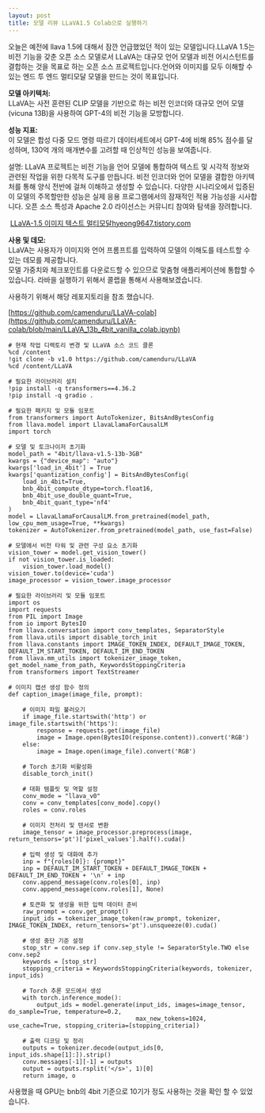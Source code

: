 ```yaml
---
layout: post
title: 모델 리뷰 LLaVA1.5 Colab으로 실행하기
---
```


오늘은 예전에 llava 1.5에 대해서 잠깐 언급했었던 적이 있는 모델입니다.LLaVA 1.5는 비전 기능을 갖춘 오픈 소스 모델로서 LLaVA는 대규모 언어 모델과 비전 어시스턴트를 결합하는 것을 목표로 하는 오픈 소스 프로젝트입니다.언어와 이미지를 모두 이해할 수 있는 엔드 투 엔드 멀티모달 모델을 만드는 것이 목표입니다.


**모델 아키텍처:**  
LLaVA는 사전 훈련된 CLIP 모델을 기반으로 하는 비전 인코더와 대규모 언어 모델(vicuna 13B)을 사용하여 GPT-4의 비전 기능을 모방합니다.

**성능 지표:**  
이 모델은 합성 다중 모드 명령 따르기 데이터세트에서 GPT-4에 비해 85% 점수를 달성하며, 130억 개의 매개변수를 고려할 때 인상적인 성능을 보여줍니다.

설명: LLaVA 프로젝트는 비전 기능을 언어 모델에 통합하여 텍스트 및 시각적 정보와 관련된 작업을 위한 다목적 도구를 만듭니다. 비전 인코더와 언어 모델을 결합한 아키텍처를 통해 양식 전반에 걸쳐 이해하고 생성할 수 있습니다. 다양한 시나리오에서 입증된 이 모델의 주목할만한 성능은 실제 응용 프로그램에서의 잠재적인 적용 가능성을 시사합니다. 오픈 소스 특성과 Apache 2.0 라이선스는 커뮤니티 참여와 탐색을 장려합니다.

 [LLaVA-1.5 이미지 텍스트 멀티모달hyeong9647.tistory.com](https://hyeong9647.tistory.com/entry/LLaVA-15-%EC%9D%B4%EB%AF%B8%EC%A7%80-%ED%85%8D%EC%8A%A4%ED%8A%B8-%EB%A9%80%ED%8B%B0%EB%AA%A8%EB%8B%AC)

**사용 및 데모:**  
LLaVA는 사용자가 이미지와 언어 프롬프트를 입력하여 모델의 이해도를 테스트할 수 있는 데모를 제공합니다.  
모델 가중치와 체크포인트를 다운로드할 수 있으므로 맞춤형 애플리케이션에 통합할 수 있습니다. 라바을 실행하기 위해서 콜랩을 통해서 사용해보겠습니다.

사용하기 위해서 해당 레포지토리을 참조 했습니다.

[https://github.com/camenduru/LLaVA-colab](https://github.com/camenduru/LLaVA-colab/blob/main/LLaVA_13b_4bit_vanilla_colab.ipynb)

```
# 현재 작업 디렉토리 변경 및 LLaVA 소스 코드 클론
%cd /content
!git clone -b v1.0 https://github.com/camenduru/LLaVA
%cd /content/LLaVA

# 필요한 라이브러리 설치
!pip install -q transformers==4.36.2
!pip install -q gradio .

# 필요한 패키지 및 모듈 임포트
from transformers import AutoTokenizer, BitsAndBytesConfig
from llava.model import LlavaLlamaForCausalLM
import torch

# 모델 및 토크나이저 초기화
model_path = "4bit/llava-v1.5-13b-3GB"
kwargs = {"device_map": "auto"}
kwargs['load_in_4bit'] = True
kwargs['quantization_config'] = BitsAndBytesConfig(
    load_in_4bit=True,
    bnb_4bit_compute_dtype=torch.float16,
    bnb_4bit_use_double_quant=True,
    bnb_4bit_quant_type='nf4'
)
model = LlavaLlamaForCausalLM.from_pretrained(model_path, low_cpu_mem_usage=True, **kwargs)
tokenizer = AutoTokenizer.from_pretrained(model_path, use_fast=False)

# 모델에서 비전 타워 및 관련 구성 요소 초기화
vision_tower = model.get_vision_tower()
if not vision_tower.is_loaded:
    vision_tower.load_model()
vision_tower.to(device='cuda')
image_processor = vision_tower.image_processor

# 필요한 라이브러리 및 모듈 임포트
import os
import requests
from PIL import Image
from io import BytesIO
from llava.conversation import conv_templates, SeparatorStyle
from llava.utils import disable_torch_init
from llava.constants import IMAGE_TOKEN_INDEX, DEFAULT_IMAGE_TOKEN, DEFAULT_IM_START_TOKEN, DEFAULT_IM_END_TOKEN
from llava.mm_utils import tokenizer_image_token, get_model_name_from_path, KeywordsStoppingCriteria
from transformers import TextStreamer

# 이미지 캡션 생성 함수 정의
def caption_image(image_file, prompt):

    # 이미지 파일 불러오기
    if image_file.startswith('http') or image_file.startswith('https'):
        response = requests.get(image_file)
        image = Image.open(BytesIO(response.content)).convert('RGB')
    else:
        image = Image.open(image_file).convert('RGB')

    # Torch 초기화 비활성화
    disable_torch_init()

    # 대화 템플릿 및 역할 설정
    conv_mode = "llava_v0"
    conv = conv_templates[conv_mode].copy()
    roles = conv.roles

    # 이미지 전처리 및 텐서로 변환
    image_tensor = image_processor.preprocess(image, return_tensors='pt')['pixel_values'].half().cuda()

    # 입력 생성 및 대화에 추가
    inp = f"{roles[0]}: {prompt}"
    inp = DEFAULT_IM_START_TOKEN + DEFAULT_IMAGE_TOKEN + DEFAULT_IM_END_TOKEN + '\n' + inp
    conv.append_message(conv.roles[0], inp)
    conv.append_message(conv.roles[1], None)

    # 토큰화 및 생성을 위한 입력 데이터 준비
    raw_prompt = conv.get_prompt()
    input_ids = tokenizer_image_token(raw_prompt, tokenizer, IMAGE_TOKEN_INDEX, return_tensors='pt').unsqueeze(0).cuda()

    # 생성 중단 기준 설정
    stop_str = conv.sep if conv.sep_style != SeparatorStyle.TWO else conv.sep2
    keywords = [stop_str]
    stopping_criteria = KeywordsStoppingCriteria(keywords, tokenizer, input_ids)

    # Torch 추론 모드에서 생성
    with torch.inference_mode():
        output_ids = model.generate(input_ids, images=image_tensor, do_sample=True, temperature=0.2,
                                    max_new_tokens=1024, use_cache=True, stopping_criteria=[stopping_criteria])

    # 출력 디코딩 및 정리
    outputs = tokenizer.decode(output_ids[0, input_ids.shape[1]:]).strip()
    conv.messages[-1][-1] = outputs
    output = outputs.rsplit('</s>', 1)[0]
    return image, o
```



사용했을 때 GPU는 bnb의 4bit 기준으로 10기가 정도 사용하는 것을 확인 할 수 있었습니다.
